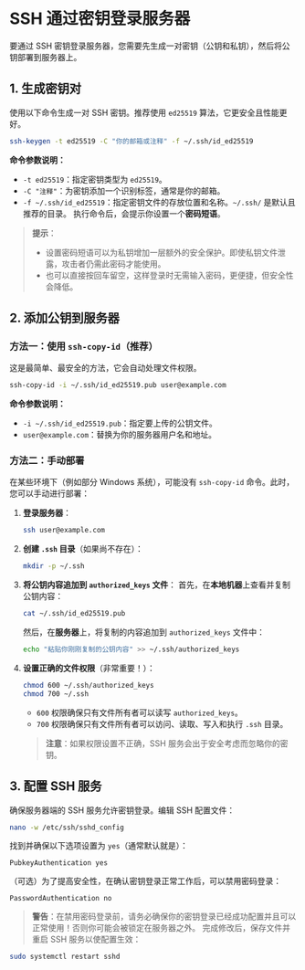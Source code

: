 # SSH 通过密钥登录服务器

要通过 SSH 密钥登录服务器，您需要先生成一对密钥（公钥和私钥），然后将公钥部署到服务器上。

## 1. 生成密钥对

使用以下命令生成一对 SSH 密钥。推荐使用 `ed25519` 算法，它更安全且性能更好。
```bash
ssh-keygen -t ed25519 -C "你的邮箱或注释" -f ~/.ssh/id_ed25519
```
**命令参数说明：**
*   `-t ed25519`：指定密钥类型为 `ed25519`。
*   `-C "注释"`：为密钥添加一个识别标签，通常是你的邮箱。
*   `-f ~/.ssh/id_ed25519`：指定密钥文件的存放位置和名称。`~/.ssh/` 是默认且推荐的目录。
执行命令后，会提示你设置一个**密码短语**。
> **提示**：
> *   设置密码短语可以为私钥增加一层额外的安全保护。即使私钥文件泄露，攻击者仍需此密码才能使用。
> *   也可以直接按回车留空，这样登录时无需输入密码，更便捷，但安全性会降低。

## 2. 添加公钥到服务器

### 方法一：使用 `ssh-copy-id`（推荐）

这是最简单、最安全的方法，它会自动处理文件权限。
```bash
ssh-copy-id -i ~/.ssh/id_ed25519.pub user@example.com
```
**命令参数说明：**
*   `-i ~/.ssh/id_ed25519.pub`：指定要上传的公钥文件。
*   `user@example.com`：替换为你的服务器用户名和地址。

### 方法二：手动部署

在某些环境下（例如部分 Windows 系统），可能没有 `ssh-copy-id` 命令。此时，您可以手动进行部署：
1.  **登录服务器**：
    ```bash
    ssh user@example.com
    ```
2.  **创建 `.ssh` 目录**（如果尚不存在）：
    ```bash
    mkdir -p ~/.ssh
    ```
3.  **将公钥内容追加到 `authorized_keys` 文件**：
    首先，在**本地机器**上查看并复制公钥内容：
    ```bash
    cat ~/.ssh/id_ed25519.pub
    ```
    然后，在**服务器**上，将复制的内容追加到 `authorized_keys` 文件中：
    ```bash
    echo "粘贴你刚刚复制的公钥内容" >> ~/.ssh/authorized_keys
    ```
4.  **设置正确的文件权限**（非常重要！）：
    ```bash
    chmod 600 ~/.ssh/authorized_keys
    chmod 700 ~/.ssh
    ```
    *   `600` 权限确保只有文件所有者可以读写 `authorized_keys`。
    *   `700` 权限确保只有文件所有者可以访问、读取、写入和执行 `.ssh` 目录。
    > **注意**：如果权限设置不正确，SSH 服务会出于安全考虑而忽略你的密钥。

## 3. 配置 SSH 服务

确保服务器端的 SSH 服务允许密钥登录。编辑 SSH 配置文件：
```bash
nano -w /etc/ssh/sshd_config
```
找到并确保以下选项设置为 `yes`（通常默认就是）：
```config
PubkeyAuthentication yes
```
（可选）为了提高安全性，在确认密钥登录正常工作后，可以禁用密码登录：
```config
PasswordAuthentication no
```
> **警告**：在禁用密码登录前，请务必确保你的密钥登录已经成功配置并且可以正常使用！否则你可能会被锁定在服务器之外。
完成修改后，保存文件并重启 SSH 服务以使配置生效：
```bash
sudo systemctl restart sshd
```
